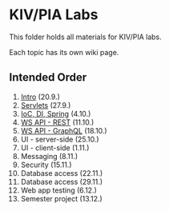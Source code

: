 # KIV/PIA Labs

This folder holds all materials for KIV/PIA labs.

Each topic has its own wiki page.

## Intended Order

1. [Intro](https://github.com/fidransky/kiv-pia-labs/wiki/Intro) (20.9.)
2. [Servlets](https://github.com/fidransky/kiv-pia-labs/wiki/Servlets) (27.9.)
3. [IoC, DI, Spring](https://github.com/fidransky/kiv-pia-labs/wiki/IoC,-DI,-Spring) (4.10.)
4. [WS API - REST](https://github.com/fidransky/kiv-pia-labs/wiki/WS-API---REST) (11.10.)
5. [WS API - GraphQL](https://github.com/fidransky/kiv-pia-labs/wiki/WS-API---GraphQL) (18.10.)
6. UI - server-side (25.10.)
7. UI - client-side (1.11.)
8. Messaging (8.11.)
9. Security (15.11.)
10. Database access (22.11.)
11. Database access (29.11.)
12. Web app testing (6.12.)
13. Semester project (13.12.)

